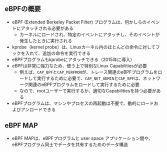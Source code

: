 ## eBPFの概要
- eBPF (Extended Berkeley Packet Filter) プログラムは、何かしらのイベントにアタッチされる必要がある
  - カーネルにロードされ、特定のイベントにアタッチし、そのイベントが発生したときに実行される
- kprobe（kernel probe）は、Linuxカーネル内のほとんどの命令に対してフックを入れて、追加の命令を実行できる
- eBPFプログラムもkprobeにアタッチできる（2015年に導入）
- eBPFは非常に強力なため、使う上で特別なLinux Capabilitiesが必要
  - 例えば、`CAP_BPF`と`CAP_PERFMON`が、トレース関連のeBPFプログラムをロードして実行するために必要で、`CAP_NET_ADMIN`と`CAP_BPF`は、ネットワーク関連のeBPFプログラムをロードして実行するために必要
  - なので、rootユーザーで実行するか、適切なCapabilitiesを持つ必要がある
- eBPFプログラムは、マシンやプロセスの再起動は不要で、動的にロードおよびアンロードできる

## eBPF MAP
- eBPF MAPは、eBPFプログラムと user space アプリケーション間や、eBPFプログラム同士でデータを共有するためのデータ構造
